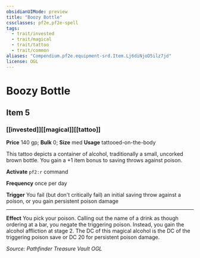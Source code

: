 ```yaml
---
obsidianUIMode: preview
title: "Boozy Bottle"
cssclasses: pf2e,pf2e-spell
tags:
  - trait/invested
  - trait/magical
  - trait/tattoo
  - trait/common
aliases: "Compendium.pf2e.equipment-srd.Item.Lj6diNjoD5ilz7jd"
license: OGL
---
```

# Boozy Bottle
## Item 5
### [[invested]][[magical]][[tattoo]]


**Price** 140 gp; 
**Bulk** 0; **Size** med
**Usage** tattooed-on-the-body

This tattoo depicts a container of alcohol, traditionally a small, uncorked brown bottle. You gain a +1 item bonus to saving throws against poison.

**Activate** `pf2:r` command

**Frequency** once per day

**Trigger** You fail (but don't critically fail) an initial saving throw against a poison, or you gain persistent poison damage

* * *

**Effect** You pick your poison. Calling out the name of a drink as though ordering at a bar, you negate the triggering poison. Instead, you gain the alcohol affliction at stage 2. The DC of this magical alcohol is the DC of the triggering poison save or DC 20 for persistent poison damage.

*Source: Pathfinder Treasure Vault*
*OGL*